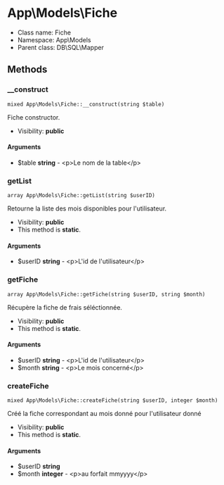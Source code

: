 App\Models\Fiche
===============






* Class name: Fiche
* Namespace: App\Models
* Parent class: DB\SQL\Mapper







Methods
-------


### __construct

    mixed App\Models\Fiche::__construct(string $table)

Fiche constructor.



* Visibility: **public**


#### Arguments
* $table **string** - &lt;p&gt;Le nom de la table&lt;/p&gt;



### getList

    array App\Models\Fiche::getList(string $userID)

Retourne la liste des mois disponibles pour l'utilisateur.



* Visibility: **public**
* This method is **static**.


#### Arguments
* $userID **string** - &lt;p&gt;L&#039;id de l&#039;utilisateur&lt;/p&gt;



### getFiche

    array App\Models\Fiche::getFiche(string $userID, string $month)

Récupère la fiche de frais séléctionnée.



* Visibility: **public**
* This method is **static**.


#### Arguments
* $userID **string** - &lt;p&gt;L&#039;id de l&#039;utilisateur&lt;/p&gt;
* $month **string** - &lt;p&gt;Le mois concerné&lt;/p&gt;



### createFiche

    mixed App\Models\Fiche::createFiche(string $userID, integer $month)

Créé la fiche correspondant au mois donné pour l'utilisateur donné



* Visibility: **public**
* This method is **static**.


#### Arguments
* $userID **string**
* $month **integer** - &lt;p&gt;au forfait mmyyyy&lt;/p&gt;


